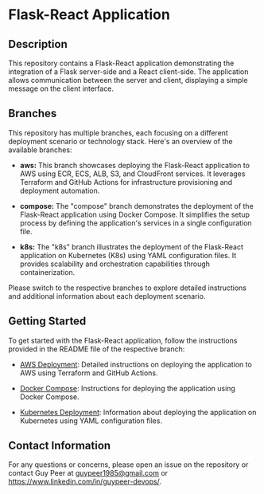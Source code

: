 # Flask-React Application

## Description

This repository contains a Flask-React application demonstrating the integration of a Flask server-side and a React client-side. The application allows communication between the server and client, displaying a simple message on the client interface.

## Branches

This repository has multiple branches, each focusing on a different deployment scenario or technology stack. Here's an overview of the available branches:

- **aws:** This branch showcases deploying the Flask-React application to AWS using ECR, ECS, ALB, S3, and CloudFront services. It leverages Terraform and GitHub Actions for infrastructure provisioning and deployment automation.

- **compose:** The "compose" branch demonstrates the deployment of the Flask-React application using Docker Compose. It simplifies the setup process by defining the application's services in a single configuration file.

- **k8s:** The "k8s" branch illustrates the deployment of the Flask-React application on Kubernetes (K8s) using YAML configuration files. It provides scalability and orchestration capabilities through containerization.

Please switch to the respective branches to explore detailed instructions and additional information about each deployment scenario.

## Getting Started

To get started with the Flask-React application, follow the instructions provided in the README file of the respective branch:

- [AWS Deployment](https://github.com/GuyPeer85/Flask-React-App/tree/aws): Detailed instructions on deploying the application to AWS using Terraform and GitHub Actions.

- [Docker Compose](https://github.com/GuyPeer85/Flask-React-App/tree/compose): Instructions for deploying the application using Docker Compose.

- [Kubernetes Deployment](https://github.com/GuyPeer85/Flask-React-App/tree/k8s): Information about deploying the application on Kubernetes using YAML configuration files.

## Contact Information

For any questions or concerns, please open an issue on the repository or contact Guy Peer at guypeer1985@gmail.com or https://www.linkedin.com/in/guypeer-devops/.
